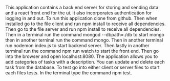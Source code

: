 This application contains a back end server for storing and sending data and a react front end for the ui. It also incorporates authentication for logging in and out. To run this application clone from github. Then when installed go to the file client and run npm install to receive all dependencies.
Then go to the file server and run npm install to receive all dependencies. Then in a terminal run the command mongod --dbpath=./db to start mongo then in another terninal run the command mongo. Then in another terminal run nodemon index.js to start backend server. Then lastly in another terminal run the command npm run watch to start the front end. Then go into the browser and open localhost:8080. The application allows you to add categories of tasks with a description. You can update and delete each task from the database. To test go into either client or server files to start each files tests. In the terminal type the command npm test.
